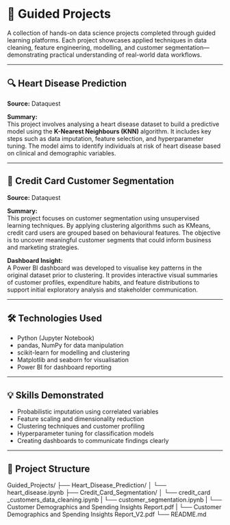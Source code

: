 # 📁 Guided Projects

A collection of hands-on data science projects completed through guided learning platforms. Each project showcases applied techniques in data cleaning, feature engineering, modelling, and customer segmentation—demonstrating practical understanding of real-world data workflows.

---

## 🔍 Heart Disease Prediction  
**Source:** Dataquest  

**Summary:**  
This project involves analysing a heart disease dataset to build a predictive model using the **K-Nearest Neighbours (KNN)** algorithm. It includes key steps such as data imputation, feature selection, and hyperparameter tuning. The model aims to identify individuals at risk of heart disease based on clinical and demographic variables.

---

## 🧮 Credit Card Customer Segmentation  
**Source:** Dataquest  

**Summary:**  
This project focuses on customer segmentation using unsupervised learning techniques. By applying clustering algorithms such as KMeans, credit card users are grouped based on behavioural features. The objective is to uncover meaningful customer segments that could inform business and marketing strategies.

**Dashboard Insight:**  
A Power BI dashboard was developed to visualise key patterns in the original dataset prior to clustering. It provides interactive visual summaries of customer profiles, expenditure habits, and feature distributions to support initial exploratory analysis and stakeholder communication.

---

## 🛠️ Technologies Used  
- Python (Jupyter Notebook)  
- pandas, NumPy for data manipulation  
- scikit-learn for modelling and clustering  
- Matplotlib and seaborn for visualisation  
- Power BI for dashboard reporting

---

## 💡 Skills Demonstrated  
- Probabilistic imputation using correlated variables  
- Feature scaling and dimensionality reduction  
- Clustering techniques and customer profiling  
- Hyperparameter tuning for classification models  
- Creating dashboards to communicate findings clearly

---

## 📂 Project Structure 
Guided_Projects/
├── Heart_Disease_Prediction/
│   └── heart_disease.ipynb
├── Credit_Card_Segmentation/
│   └── credit_card _customers_data_cleaning.ipynb
|   └── customer_segmentation.ipynb
|   └── Customer Demographics and Spending Insights Report.pdf
|   └── Customer Demographics and Spending Insights Report_V2.pdf
└── README.md
